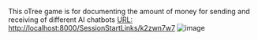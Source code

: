 This oTree game is for documenting the amount of money for sending and receiving of different AI chatbots
[URL: http://localhost:8000/SessionStartLinks/k2zwn7w7](http://localhost:8000/SessionSplitScreen/slh7qvd9)
![image](https://github.com/Rising-Stars-by-Sunshine/Yixin_Yue/assets/164857136/ebee3952-c4f4-418a-8815-cb43a0139038)
